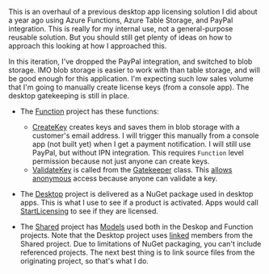 This is an overhaul of a previous desktop app licensing solution I did about a year ago using Azure Functions, Azure Table Storage, and PayPal integration. This is really for my internal use, not a general-purpose reusable solution. But you should still get plenty of ideas on how to approach this looking at how I approached this.

In this iteration, I've dropped the PayPal integration, and switched to blob storage. IMO blob storage is easier to work with than table storage, and will be good enough for this application. I'm expecting such low sales volume that I'm going to manually create license keys (from a console app). The desktop gatekeeping is still in place.

- The [Function](https://github.com/adamfoneil/AOLicensing/tree/master/AOLicensing.Functions) project has these functions:
  - [CreateKey](https://github.com/adamfoneil/AOLicensing/blob/master/AOLicensing.Functions/CreateKey.cs) creates keys and saves them in blob storage with a customer's email address. I will trigger this manually from a console app (not built yet) when I get a payment notification. I will still use PayPal, but without IPN integration. This requires `Function` level permission because not just anyone can create keys.
  - [ValidateKey](https://github.com/adamfoneil/AOLicensing/blob/master/AOLicensing.Functions/ValidateKey.cs) is called from the [Gatekeeper](https://github.com/adamfoneil/AOLicensing/blob/master/AOLicensing.Desktop/Gatekeeper.cs#L99) class. This [allows anonymous](https://github.com/adamfoneil/AOLicensing/blob/master/AOLicensing.Functions/ValidateKey.cs#L21) access because anyone can validate a key.
  
- The [Desktop](https://github.com/adamfoneil/AOLicensing/tree/master/AOLicensing.Desktop) project is delivered as a NuGet package used in desktop apps. This is what I use to see if a product is activated. Apps would call [StartLicensing](https://github.com/adamfoneil/AOLicensing/blob/master/AOLicensing.Desktop/Gatekeeper.cs#L32) to see if they are licensed.

- The [Shared](https://github.com/adamfoneil/AOLicensing/tree/master/AOLicensing.Shared) project has [Models](https://github.com/adamfoneil/AOLicensing/tree/master/AOLicensing.Shared/Models) used both in the Deskop and Function projects. Note that the Desktop project uses [linked](https://github.com/adamfoneil/AOLicensing/blob/master/AOLicensing.Desktop/AOLicensing.Desktop.csproj#L13-L15) members from the Shared project. Due to limitations of NuGet packaging, you can't include referenced projects. The next best thing is to link source files from the originating project, so that's what I do.
